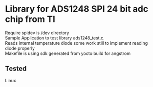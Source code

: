 # Library for ADS1248 SPI 24 bit adc chip from TI 
Require spidev is /dev directory<br />
Sample Application to test library ads1248_test.c.<br />
Reads internal temperature diode some work still to implement reading diode properly<br />
Makefile is using sdk generated from yocto build for angstrom<br />
## Tested 
Linux
